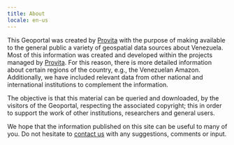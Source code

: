 ```yaml
---
title: About
locale: en-us
---
```

This Geoportal was created by [Provita](https://www.provita.org.ve/) with the purpose of making available to the general public a variety of geospatial data sources about Venezuela. Most of this information was created and developed within the projects managed by [Provita](https://www.provita.org.ve/). For this reason, there is more detailed information about certain regions of the country, e.g., the Venezuelan Amazon. Additionally, we have included relevant data from other national and international institutions to complement the information.

The objective is that this material can be queried and downloaded, by the visitors of the Geoportal, respecting the associated copyright; this in order to support the work of other institutions, researchers and general users.

We hope that the information published on this site can be useful to many of you. Do not hesitate to [contact us](/contact) with any suggestions, comments or input.




   